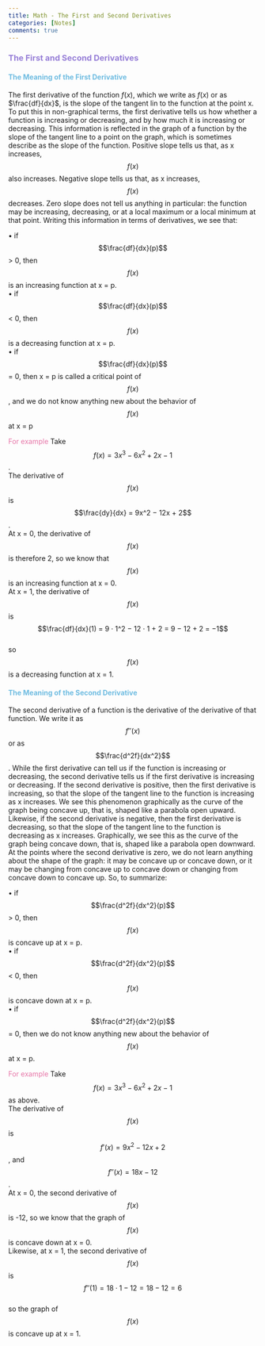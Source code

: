 ```yaml
---
title: Math - The First and Second Derivatives
categories: [Notes]
comments: true
---
```

<script src="https://polyfill.io/v3/polyfill.min.js?features=es6"></script>
<script id="MathJax-script" async src="https://cdn.jsdelivr.net/npm/mathjax@3/es5/tex-mml-chtml.js"></script>


### <font color= 977FD7> The First and Second Derivatives</font>
#### <font color= 6FBCE1> The Meaning of the First Derivative</font>


The first derivative of the function $f(x)$, which we write as $f(x)$ or as $\frac{df}{dx}$, is the slope of the tangent lin to the function at the point x. To put this in non-graphical terms, the first derivative tells us how whether a function is increasing or decreasing, and by how much it is increasing or decreasing. This information is reflected in the graph of a function by the slope of the tangent line to a point on the graph, which is sometimes describe as the slope of the function. Positive slope tells us that, as x increases, $$f(x)$$ also increases. Negative slope tells us that, as x increases, $$f(x)$$ decreases. Zero slope does not tell us anything in particular: the function may be increasing, decreasing, or at a local maximum or a local minimum at that point. Writing this information in terms of derivatives, we see that:

• if $$\frac{df}{dx}(p)$$ > 0, then $$f(x)$$ is an increasing function at x = p.<br/>
• if $$\frac{df}{dx}(p)$$ < 0, then $$f(x)$$ is a decreasing function at x = p.<br/>
• if $$\frac{df}{dx}(p)$$ = 0, then x = p is called a critical point of $$f(x)$$, and we do not know anything new about the behavior of $$f(x)$$ at x = p<br/>

<font color= E675A7> For example</font>
Take $$f(x) = 3x^3 − 6x^2 + 2x − 1$$.<br/> The derivative of $$f(x)$$ is $$\frac{dy}{dx} = 9x^2 − 12x + 2$$.<br/>
At x = 0, the derivative of $$f(x)$$ is therefore 2, so we know that $$f(x)$$ is an increasing function at x = 0.<br/>
At x = 1, the derivative of $$f(x)$$ is $$\frac{df}{dx}(1) = 9 · 1^2 − 12 · 1 + 2 = 9 − 12 + 2 = −1$$<br/>
so $$f(x)$$ is a decreasing function at x = 1.

#### <font color= 6FBCE1> The Meaning of the Second Derivative</font>

The second derivative of a function is the derivative of the derivative of that function. We write it as $$f''(x)$$ or as $$\frac{d^2f}{dx^2}$$. While the first derivative can tell us if the function is increasing or decreasing, the second derivative tells us if the first derivative is increasing or decreasing. If the second derivative is positive, then the first derivative is increasing, so that the slope of the tangent line to the function is increasing as x increases. We
see this phenomenon graphically as the curve of the graph being concave up, that is, shaped like a parabola open upward. Likewise, if the second derivative is negative, then the first derivative is decreasing, so that the slope of the tangent line to the function is decreasing as x increases. Graphically, we see this as the curve of the graph being concave down, that is, shaped like a parabola open downward. At the points where the second derivative is zero, we do not learn anything about the shape of the graph: it may be concave up or concave down, or it may be changing from concave up to concave down or changing from concave down to concave up. So, to summarize:

• if $$\frac{d^2f}{dx^2}(p)$$ > 0, then $$f(x)$$ is concave up at x = p.<br/>
• if $$\frac{d^2f}{dx^2}(p)$$ < 0, then $$f(x)$$ is concave down at x = p.<br/>
• if $$\frac{d^2f}{dx^2}(p)$$ = 0, then we do not know anything new about the behavior of $$f(x)$$ at x = p.


<font color= E675A7> For example</font>
Take $$f(x) = 3x^3 − 6x^2 + 2x − 1$$ as above.<br/> The derivative of $$f(x)$$ is $$f'(x) = 9x^2 − 12x + 2$$, and $$f''(x) = 18x − 12$$.<br/>
At x = 0, the second derivative of $$f(x)$$ is -12, so we know that the graph of $$f(x)$$ is concave down at x = 0.<br/>
Likewise, at x = 1, the second derivative of $$f(x)$$ is $$f''(1) = 18 · 1 − 12 = 18 - 12 = 6$$<br/>
so the graph of $$f(x)$$ is concave up at x = 1.
